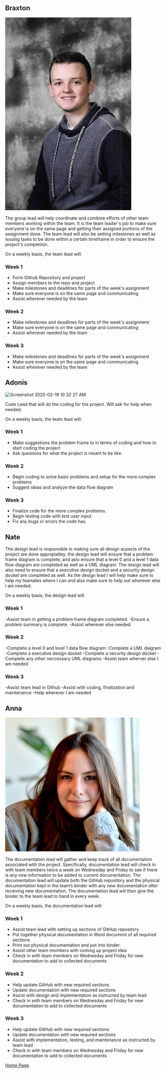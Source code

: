 ## Braxton
![doofus](https://github.com/SirRexOfRider/CYBR404-UNK-Oregon-Trail/blob/main/Project/Pictures/Scan0001.jpg)

The group lead will help coordinate and combine efforts of other team members working within the team. It is the team leader's job to make sure everyone is on the same page and getting their assigned portions of the assignment done. The team lead will also be setting milestones as well as issuing tasks to be done within a certain timeframe in order to ensure the project's completion.

On a weekly basis, the team lead will:
### Week 1
- Form Github Repository and project
- Assign members to the repo and project
- Make milestones and deadlines for parts of the week's assignment
- Make sure everyone is on the same page and communicating
- Assist wherever needed by the team

### Week 2
- Make milestones and deadlines for parts of the week's assignment
- Make sure everyone is on the same page and communicating
- Assist wherever needed by the team

### Week 3
- Make milestones and deadlines for parts of the week's assignment
- Make sure everyone is on the same page and communicating
- Assist wherever needed by the team


## Adonis 
![Screenshot 2025-02-19 10 32 27 AM](https://github.com/user-attachments/assets/878dc55e-9053-4984-abf6-8b3f09636829)

Code Lead that will do the coding for the project. Will ask for help when needed.

On a weekly basis, the team lead will:
### Week 1
- Make suggestions the problem frame to in terms of coding and how to start coding the project
- Ask questions for what the project is meant to be like.

### Week 2
- Begin coding to solve basic problems and setup for the more complex problems
- Suggest ideas and analyze the data flow diagram

### Week 3
- Finalize code for the more complex problems.
- Begin testing code with test user input.
- Fix any bugs or errors the code has.



## Nate 
The design lead is responsible in making sure all design acpects of the project are done appropiatley, the design lead will ensure that a problem frame diagram is complete, and aslo ensure that a level 0 and a level 1 data flow diagram are completed as well as a  UML diagram. The design lead will also need to ensure that a executive design docket and a security design docket are completed as well. As the design lead I will help make sure to help my teamates where I can and also make sure to help out wherever else I am needed. 

On a weekly basis, the design lead will
### Week 1 
-Assist team in getting a problem frame diagram completed. 
-Ensure a problem summary is complete.
-Assist wherever else needed.

### Week 2
-Complete a level 0 and level 1 data flow diagram
-Complete a UML diagram
-Complete a executive design docket
-Complete a security design docket
-Complete any other neccessary UML diagrams
-Assist team wherver else I am needed

### Week 3
-Assist team lead in Github
-Assist with coding, finalization and maintenance
-Help wherever I am needed

## Anna
![gettingera](https://github.com/SirRexOfRider/CYBR404-UNK-Oregon-Trail/blob/main/Project/Pictures/agettinger.png)

The documentation lead will gather and keep track of all documentation associated with the project. Specifically, documentation lead will check in with team members twice a week on Wednesday and Friday to see if there is any new information to be added to current documentation. The documentation lead will update both the GitHub repository and the physical documentation kept in the team’s binder with any new documentation after receiving new documentation. The documentation lead will then give the binder to the team lead to hand in every week.

On a weekly basis, the documentation lead will:
### Week 1
-	Assist team lead with setting up sections of GitHub repository 
-	Put together physical documentation in Word document of all required sections
-	Print out physical documentation and put into binder 
-	Assist other team members with coming up project idea 
-	Check in with team members on Wednesday and Friday for new documentation to add to collected documents 
### Week 2
- Help update GitHub with new required sections
-	Update documentation with new required sections 
-	Assist with design and implementation as instructed by team lead 
-	Check in with team members on Wednesday and Friday for new documentation to add to collected documents
### Week 3
-	Help update GitHub with new required sections
-	Update documentation with new required sections 
-	Assist with implementation, testing, and maintenance as instructed by team lead 
-	Check in with team members on Wednesday and Friday for new documentation to add to collected documents

[Home Page](https://github.com/SirRexOfRider/CYBR404-UNK-Oregon-Trail/tree/main)
